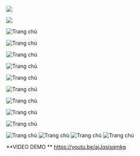 
![](./screenshots/Screenshot_1.png)


![](./screenshots/Screenshot_2.png)


![Trang chủ](./screenshots/Screenshot_3.png)


![Trang chủ](./screenshots/Screenshot_4.png)


![Trang chủ](./screenshots/Screenshot_5.png)


![Trang chủ](./screenshots/Screenshot_6.png)

![Trang chủ](./screenshots/Screenshot_7.png)


![Trang chủ](./screenshots/Screenshot_8.png)




![Trang chủ](./screenshots/Screenshot_9.png)


![Trang chủ](./screenshots/Screenshot_10.png)

![Trang chủ](./screenshots/Screenshot_11.png)

![Trang chủ](./screenshots/Screenshot_12.png)
![Trang chủ](./screenshots/Screenshot_13.png)
![Trang chủ](./screenshots/Screenshot_14.png)
![Trang chủ](./screenshots/Screenshot_15.png)

**VIDEO DEMO **
https://youtu.be/ajJqsisqmkg
